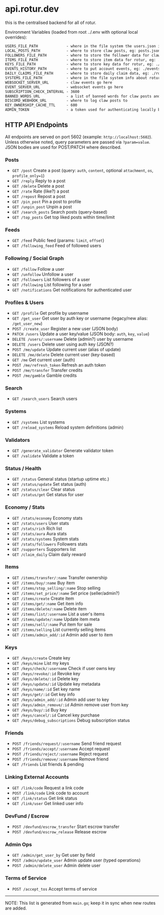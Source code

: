 # api.rotur.dev

this is the centralised backend for all of rotur.

Environment Variables (loaded from root ../.env with optional local overrides):

```txt
USERS_FILE_PATH             - where in the file system the users.json is
LOCAL_POSTS_PATH            - where to store claw posts, eg: posts.json
FOLLOWERS_FILE_PATH         - where to store the follower data for claw, eg: ./clawusers.json
ITEMS_FILE_PATH             - where to store item data for rotur, eg: ./items.json
KEYS_FILE_PATH              - where to store key data for rotur, eg: ./keys.json
EVENTS_HISTORY_PATH         - where to put account events, eg: ./events_history.json
DAILY_CLAIMS_FILE_PATH      - where to store daily claim data, eg: ./rotur_daily.json
SYSTEMS_FILE_PATH           - where in the file system info about rotur systems is, eg: ./systems.json
WEBSOCKET_SERVER_URL        - claw events go here
EVENT_SERVER_URL            - websocket events go here
SUBSCRIPTION_CHECK_INTERVAL - 3600
BANNED_WORDS_URL            - a list of banned words for claw posts and other user data, eg: "http://www.bannedwordlist.com/lists/swearWords.txt"
DISCORD_WEBHOOK_URL         - where to log claw posts to
KEY_OWNERSHIP_CACHE_TTL     - 600
ADMIN_TOKEN                 - a token used for authenticating locally between other rotur apis
```

## HTTP API Endpoints

All endpoints are served on port 5602 (example: `http://localhost:5602`). Unless otherwise noted, query parameters are passed via `?param=value`. JSON bodies are used for POST/PATCH where described.

### Posts
- `GET /post` Create a post (query: `auth`, `content`, optional `attachment`, `os`, `profile_only=1`)
- `GET /reply` Reply to a post
- `GET /delete` Delete a post
- `GET /rate` Rate (like?) a post
- `GET /repost` Repost a post
- `GET /pin_post` Pin a post to profile
- `GET /unpin_post` Unpin a post
- `GET /search_posts` Search posts (query-based)
- `GET /top_posts` Get top liked posts within time/limit

### Feeds
- `GET /feed` Public feed (params: `limit`, `offset`)
- `GET /following_feed` Feed of followed users

### Following / Social Graph
- `GET /follow` Follow a user
- `GET /unfollow` Unfollow a user
- `GET /followers` List followers of a user
- `GET /following` List following for a user
- `GET /notifications` Get notifications for authenticated user

### Profiles & Users
- `GET /profile` Get profile by username
- `GET /get_user` Get user by auth key or username (legacy/new alias: `/get_user_new`)
- `POST /create_user` Register a new user (JSON body)
- `PATCH /users` Update a user key/value (JSON body: `auth`, `key`, `value`)
- `DELETE /users/:username` Delete (admin?) user by username
- `DELETE /users` Delete user using auth key (JSON?)
- `POST /me/update` Update current user (alias of update)
- `DELETE /me/delete` Delete current user (key-based)
- `GET /me` Get current user (auth)
- `POST /me/refresh_token` Refresh an auth token
- `POST /me/transfer` Transfer credits
- `POST /me/gamble` Gamble credits

### Search
- `GET /search_users` Search users

### Systems
- `GET /systems` List systems
- `GET /reload_systems` Reload system definitions (admin)

### Validators
- `GET /generate_validator` Generate validator token
- `GET /validate` Validate a token

### Status / Health
- `GET /status` General status (startup uptime etc.)
- `GET /status/update` Set status (auth)
- `GET /status/clear` Clear status
- `GET /status/get` Get status for user

### Economy / Stats
- `GET /stats/economy` Economy stats
- `GET /stats/users` User stats
- `GET /stats/rich` Rich list
- `GET /stats/aura` Aura stats
- `GET /stats/systems` System stats
- `GET /stats/followers` Followers stats
- `GET /supporters` Supporters list
- `GET /claim_daily` Claim daily reward

### Items
- `GET /items/transfer/:name` Transfer ownership
- `GET /items/buy/:name` Buy item
- `GET /items/stop_selling/:name` Stop selling
- `GET /items/set_price/:name` Set price (seller/admin?)
- `GET /items/create` Create item
- `GET /items/get/:name` Get item info
- `GET /items/delete/:name` Delete item
- `GET /items/list/:username` List a user's items
- `GET /items/update/:name` Update item meta
- `GET /items/sell/:name` Put item for sale
- `GET /items/selling` List currently selling items
- `GET /items/admin_add/:id` Admin add user to item

### Keys
- `GET /keys/create` Create key
- `GET /keys/mine` List my keys
- `GET /keys/check/:username` Check if user owns key
- `GET /keys/revoke/:id` Revoke key
- `GET /keys/delete/:id` Delete key
- `GET /keys/update/:id` Update key metadata
- `GET /keys/name/:id` Set key name
- `GET /keys/get/:id` Get key info
- `GET /keys/admin_add/:id` Admin add user to key
- `GET /keys/admin_remove/:id` Admin remove user from key
- `GET /keys/buy/:id` Buy key
- `GET /keys/cancel/:id` Cancel key purchase
- `GET /keys/debug_subscriptions` Debug subscription status

### Friends
- `POST /friends/request/:username` Send friend request
- `POST /friends/accept/:username` Accept request
- `POST /friends/reject/:username` Reject request
- `POST /friends/remove/:username` Remove friend
- `GET /friends` List friends & pending

### Linking External Accounts
- `GET /link/code` Request a link code
- `POST /link/code` Link code to account
- `GET /link/status` Get link status
- `GET /link/user` Get linked user info

### DevFund / Escrow
- `POST /devfund/escrow_transfer` Start escrow transfer
- `POST /devfund/escrow_release` Release escrow

### Admin Ops
- `GET /admin/get_user_by` Get user by field
- `POST /admin/update_user` Admin update user (typed operations)
- `POST /admin/delete_user` Admin delete user

### Terms of Service
- `POST /accept_tos` Accept terms of service

---
NOTE: This list is generated from `main.go`; keep it in sync when new routes are added.